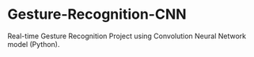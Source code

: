 # Gesture-Recognition-CNN

Real-time Gesture Recognition Project using Convolution Neural Network model (Python).
